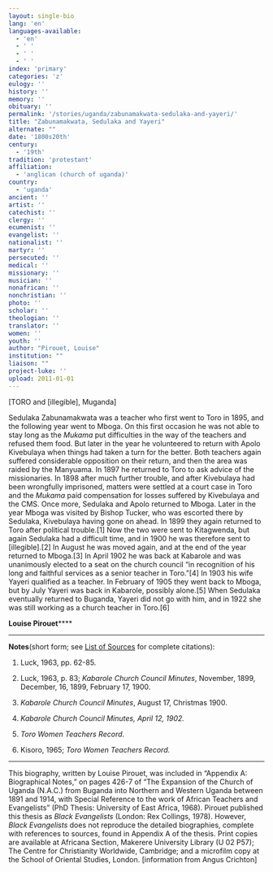 ```yaml
---
layout: single-bio
lang: 'en'
languages-available:
  - 'en'
  - ' '
  - ' '
  - ' '
index: 'primary'
categories: 'z'
eulogy: ''
history: ''
memory: ''
obituary: ''
permalink: '/stories/uganda/zabunamakwata-sedulaka-and-yayeri/'
title: "Zabunamakwata, Sedulaka and Yayeri"
alternate: ""
date: '1800s20th'
century:
  - '19th'
tradition: 'protestant'
affiliation:
  - 'anglican (church of uganda)'
country:
  - 'uganda'
ancient: ''
artist: ''
catechist: ''
clergy: ''
ecumenist: ''
evangelist: ''
nationalist: ''
martyr: ''
persecuted: ''
medical: ''
missionary: ''
musician: ''
nonafrican: ''
nonchristian: ''
photo: ''
scholar: ''
theologian: ''
translator: ''
women: ''
youth: ''
author: "Pirouet, Louise"
institution: ""
liaison: ""
project-luke: ''
upload: 2011-01-01
---
```




[TORO and [illegible], Muganda]

Sedulaka Zabunamakwata was a teacher who first went to Toro  in 1895, and the following year went to Mboga. On this first occasion he was  not able to stay long as the *Mukama* put difficulties in the way of the  teachers and refused them food. But later in the year he volunteered to return  with Apolo Kivebulaya when things had taken a turn for the better. Both teachers  again suffered considerable opposition on their return, and then the area was  raided by the Manyuama. In 1897 he returned to Toro to ask advice of the  missionaries. In 1898 after much further trouble, and after Kivebulaya had been  wrongfully imprisoned, matters were settled at a court case in Toro and the *Mukama* paid compensation for losses suffered by Kivebulaya and the CMS. Once more,  Sedulaka and Apolo returned to Mboga. Later in the year Mboga was visited by  Bishop Tucker, who was escorted there by Sedulaka, Kivebulaya having gone on  ahead. In 1899 they again returned to Toro after political trouble.[1] Now the  two were sent to Kitagwenda, but again Sedulaka had a difficult time, and in  1900 he was therefore sent to [illegible].[2] In August he was moved again, and  at the end of the year returned to Mboga.[3] In April 1902 he was back at  Kabarole and was unanimously elected to a seat on the church council &ldquo;in  recognition of his long and faithful services as a senior teacher in Toro.&rdquo;[4]  In 1903 his wife Yayeri qualified as a teacher. In February of 1905 they went  back to Mboga, but by July Yayeri was back in Kabarole, possibly alone.[5] When  Sedulaka eventually returned to Buganda, Yayeri did not go with him, and in  1922 she was still working as a church teacher in Toro.[6]

**Louise Pirouet******

---

**Notes**(short  form; see [List of  Sources](../pirouet-appendixa-sources/) for complete citations):
1. Luck, 1963, pp. 62-85.

2. Luck, 1963, p. 83; *Kabarole Church Council  Minutes*, November, 1899, December, 16, 1899, February 17, 1900.

3. *Kabarole Church Council Minutes*, August  17, Christmas 1900.

4. *Kabarole Church Council Minutes, April 12,  1902.*

5. *Toro Women Teachers Record*.

6. Kisoro, 1965; *Toro Women Teachers Record.*

---

This biography, written by Louise Pirouet, was included in &ldquo;Appendix A: Biographical Notes,&rdquo;  on pages 426-7 of &ldquo;The  Expansion of the Church of Uganda (N.A.C.) from Buganda into Northern and  Western Uganda between 1891 and 1914, with Special Reference to the work of  African Teachers and Evangelists&rdquo; (PhD Thesis: University of East Africa,  1968). Pirouet published this thesis as *Black Evangelists* (London:  Rex Collings, 1978). However, *Black  Evangelists* does not reproduce the detailed biographies, complete with  references to sources, found in Appendix A of the thesis. Print copies are  available at Africana Section, Makerere University Library (U 02 P57); The Centre for Christianity  Worldwide, Cambridge; and a microfilm copy at the School of Oriental Studies,  London. [information from Angus Crichton]
